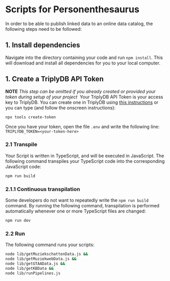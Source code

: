 # Scripts for Personenthesaurus

In order to be able to publish linked data to an online data catalog, the following steps need to be followed: 

## 1. Install dependencies
Navigate into the directory containing your code and run `npm install`. This will download and install all dependencies for you to your local computer.

## 1. Create a TriplyDB API Token

**NOTE** *This step can be omitted if you already created or provided your token during setup of your project*
​
Your TriplyDB API Token is your access key to TriplyDB. You can create one in TriplyDB using [this instructions](https://docs.triply.cc/generics/api-token/) or you can type (and follow the onscreen instructions):

```sh
npx tools create-token
```

Once you have your token, open the file `.env` and write the following line:
`TRIPLYDB_TOKEN=<your-token-here>`

### 2.1 Transpile

Your Script is written in TypeScript, and will be executed in JavaScript.  The following command transpiles your TypeScript code into the corresponding JavaScript code:

```sh
npm run build
```

### 2.1.1 Continuous transpilation

Some developers do not want to repeatedly write the `npm run build` command.  By running the following command, transpilation is performed automatically whenever one or more TypeScript files are changed:

```sh
npm run dev
```

### 2.2 Run

The following command runs your scripts:

```sh
node lib/getMuziekschattenData.js && 
node lib/getMuziekwebData.js && 
node lib/getGTAAData.js && 
node lib/getKBData && 
node lib/runPipelines.js 
```
